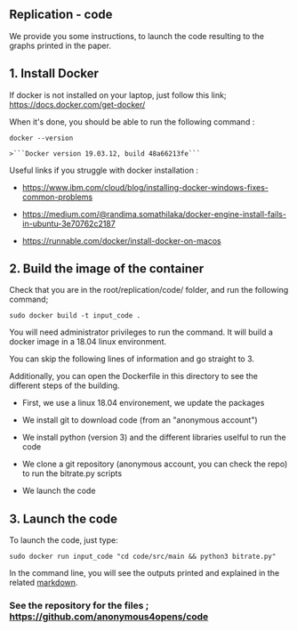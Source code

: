## Replication - code

We provide you some instructions, to launch the code resulting to the graphs printed in the paper.


## 1. Install Docker

If docker is not installed on your laptop, just follow this link; https://docs.docker.com/get-docker/

When it's done, you should be able to run the following command : 

```docker --version```

    >```Docker version 19.03.12, build 48a66213fe```


Useful links if you struggle with docker installation :

- https://www.ibm.com/cloud/blog/installing-docker-windows-fixes-common-problems

- https://medium.com/@randima.somathilaka/docker-engine-install-fails-in-ubuntu-3e70762c2187

- https://runnable.com/docker/install-docker-on-macos


## 2. Build the image of the container

Check that you are in the root/replication/code/ folder, and run the following command;

```sudo docker build -t input_code .```

You will need administrator privileges to run the command. It will build a docker image in a 18.04 linux environment.

You can skip the following lines of information and go straight to 3.

Additionally, you can open the Dockerfile in this directory to see the different steps of the building.

- First, we use a linux 18.04 environement, we update the packages

- We install git to download code (from an "anonymous account")

- We install python (version 3) and the different libraries uselful to run the code

- We clone a git repository (anonymous account, you can check the repo) to run the bitrate.py scripts

- We launch the code


## 3. Launch the code

To launch the code, just type:

```sudo docker run input_code "cd code/src/main && python3 bitrate.py"```

In the command line, you will see the outputs printed and explained in the related [markdown](https://anonymous.4open.science/r/df319578-8767-47b0-919d-a8e57eb67d25/src/main/bitrate.md).


### See the repository for the files ; https://github.com/anonymous4opens/code

